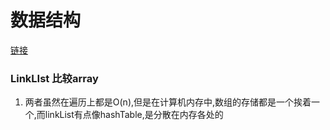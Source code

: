 # 数据结构
[链接](/LinkList.md)
### LinkLIst 比较array
1. 两者虽然在遍历上都是O(n),但是在计算机内存中,数组的存储都是一个挨着一个,而linkList有点像hashTable,是分散在内存各处的
